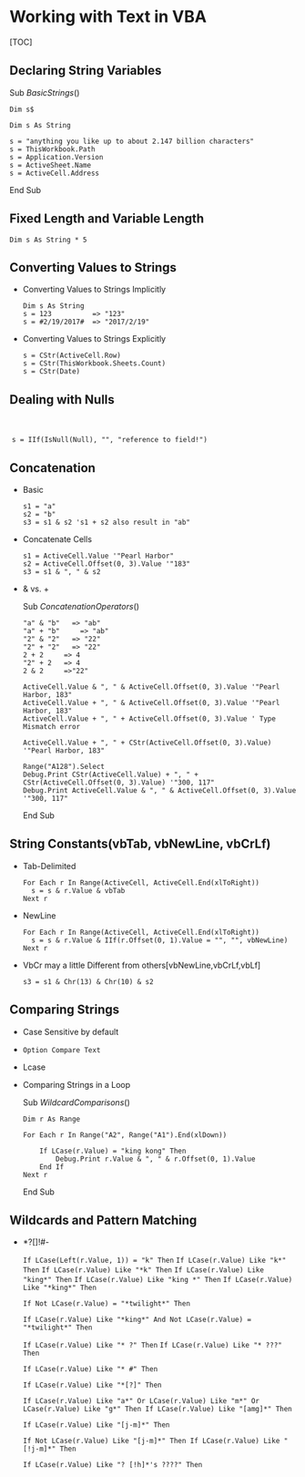 # Working with Text in VBA

[TOC]

## Declaring String Variables

Sub *BasicStrings*()

`Dim s$`

    Dim s As String
    
    s = "anything you like up to about 2.147 billion characters"
    s = ThisWorkbook.Path
    s = Application.Version
    s = ActiveSheet.Name
    s = ActiveCell.Address
End Sub

## Fixed Length and Variable Length

`Dim s As String * 5`

## Converting Values to Strings

- Converting Values to Strings Implicitly

  ```
  Dim s As String
  s = 123          => "123"
  s = #2/19/2017#  => "2017/2/19"
  ```

- Converting Values to Strings Explicitly

  ```
  s = CStr(ActiveCell.Row)
  s = CStr(ThisWorkbook.Sheets.Count)
  s = CStr(Date)
  ```

## Dealing with Nulls

​	<!--Both s = CStr(Null) and s=Null will cause error-->

​	`s = IIf(IsNull(Null), "", "reference to field!")`

## Concatenation

- Basic

  ```
  s1 = "a"
  s2 = "b"
  s3 = s1 & s2 's1 + s2 also result in "ab"
  ```

- Concatenate Cells

  ```
  s1 = ActiveCell.Value '"Pearl Harbor"
  s2 = ActiveCell.Offset(0, 3).Value '"183"
  s3 = s1 & ", " & s2 
  ```

- & vs. +

  Sub *ConcatenationOperators*() 

      "a" & "b"   => "ab"
      "a" + "b" 	=> "ab"
      "2" & "2"   => "22"
      "2" + "2"   => "22"
      2 + 2  	=> 4
      "2" + 2  	=> 4
      2 & 2   	=>"22"
      
      ActiveCell.Value & ", " & ActiveCell.Offset(0, 3).Value '"Pearl Harbor, 183"
      ActiveCell.Value + ", " & ActiveCell.Offset(0, 3).Value '"Pearl Harbor, 183"
      ActiveCell.Value + ", " + ActiveCell.Offset(0, 3).Value ' Type Mismatch error
      
      ActiveCell.Value + ", " + CStr(ActiveCell.Offset(0, 3).Value) '"Pearl Harbor, 183"
      
      Range("A128").Select
      Debug.Print CStr(ActiveCell.Value) + ", " + CStr(ActiveCell.Offset(0, 3).Value) '"300, 117"
      Debug.Print ActiveCell.Value & ", " & ActiveCell.Offset(0, 3).Value '"300, 117"

  End Sub

## String Constants(vbTab, vbNewLine, vbCrLf)

- Tab-Delimited

  ```
  For Each r In Range(ActiveCell, ActiveCell.End(xlToRight))
  	s = s & r.Value & vbTab
  Next r
  ```

- NewLine

  ```
  For Each r In Range(ActiveCell, ActiveCell.End(xlToRight))
  	s = s & r.Value & IIf(r.Offset(0, 1).Value = "", "", vbNewLine)
  Next r
  ```

- VbCr may a little Different from others[vbNewLine,vbCrLf,vbLf]

  `s3 = s1 & Chr(13) & Chr(10) & s2`

## Comparing Strings

- Case Sensitive by default

- `Option Compare Text`

- Lcase

- Comparing Strings in a Loop

  Sub *WildcardComparisons*() 

      Dim r As Range
      
      For Each r In Range("A2", Range("A1").End(xlDown))
          
          If LCase(r.Value) = "king kong" Then
              Debug.Print r.Value & ", " & r.Offset(0, 1).Value
          End If
      Next r

  End Sub

## Wildcards and Pattern Matching

-  *?[]!#-
          

      `If LCase(Left(r.Value, 1)) = "k" Then`
      `If LCase(r.Value) Like "k*" Then`
      `If LCase(r.Value) Like "*k" Then`
      `If LCase(r.Value) Like "king*" Then`
      `If LCase(r.Value) Like "king *" Then`
      `If LCase(r.Value) Like "*king*" Then`
     
      `If Not LCase(r.Value) = "*twilight*" Then`
     
      `If LCase(r.Value) Like "*king*" And Not LCase(r.Value) = "*twilight*" Then`
     
      `If LCase(r.Value) Like "* ?" Then`
      `If LCase(r.Value) Like "* ???" Then`
     
      `If LCase(r.Value) Like "* #" Then`
     
      `If LCase(r.Value) Like "*[?]" Then`
     
      `If LCase(r.Value) Like "a*" Or LCase(r.Value) Like "m*" Or LCase(r.Value) Like "g*" Then
      If LCase(r.Value) Like "[amg]*" Then`
     
      `If LCase(r.Value) Like "[j-m]*" Then`
     
      `If Not LCase(r.Value) Like "[j-m]*" Then
      If LCase(r.Value) Like "[!j-m]*" Then`
     
      `If LCase(r.Value) Like "? [!h]*'s ????" Then`